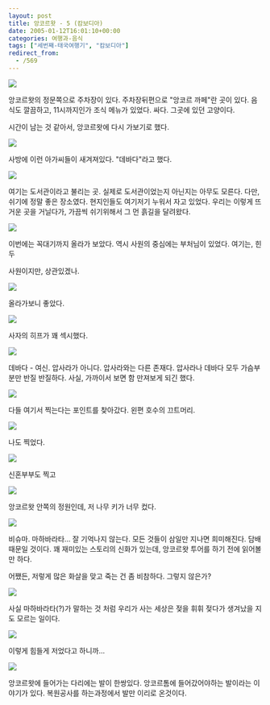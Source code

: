 ```yaml
---
layout: post
title: 앙코르왓 - 5 (캄보디아)
date: 2005-01-12T16:01:10+00:00
categories: 여행과-음식
tags: ["세번째-태국여행기", "캄보디아"]
redirect_from:
  - /569
---
```


![ ](/assets/media/uploads_2005_01_PICT2225.jpg)

앙코르왓의 정문쪽으로 주차장이 있다. 주차장뒤편으로 "앙코르 까페"란 곳이 있다. 음식도 깔끔하고, 11시까지인가 조식 메뉴가 있었다. 싸다. 그곳에 있던 고양이다.

시간이 남는 것 같아서, 앙코르왓에 다시 가보기로 했다.

![ ](/assets/media/uploads_2005_01_IMG_1119.jpg)

사방에 이런 아가씨들이 새겨져있다. "데바다"라고 했다.

![ ](/assets/media/uploads_2005_01_PICT2237.jpg)

여기는 도서관이라고 불리는 곳. 실제로 도서관이었는지 아닌지는 아무도 모른다. 다만, 쉬기에 정말 좋은 장소였다. 현지인들도 여기저기 누워서 자고 있었다. 우리는 이렇게 뜨거운 곳을 거닐다가, 가끔씩 쉬기위해서 그 먼 흙길을 달려왔다.

![ ](/assets/media/uploads_2005_01_IMG_1127.jpg)

이번에는 꼭대기까지 올라가 보았다. 역시 사원의 중심에는 부처님이 있었다. 여기는, 힌두

사원이지만, 상관있겠나.

![ ](/assets/media/uploads_2005_01_IMG_1130.jpg)

올라가보니 좋았다.

![ ](/assets/media/uploads_2005_01_PICT2234.jpg)

사자의 히프가 꽤 섹시했다.

![ ](/assets/media/uploads_2005_01_PICT2235.jpg)

데바다 - 여신. 압사라가 아니다. 압사라와는 다른 존재다. 압사라나 데바다 모두 가슴부분만 반질 반질하다. 사실, 가까이서 보면 함 만져보게 되긴 했다.

 

 

 

![ ](/assets/media/uploads_2005_01_PICT2238.jpg)

다들 여기서 찍는다는 포인트를 찾아갔다. 왼편 호수의 끄트머리.

 

![ ](/assets/media/uploads_2005_01_PICT2239.jpg)

나도 찍었다.

 

![ ](/assets/media/uploads_2005_01_PICT2241.jpg)

신혼부부도 찍고

 

![ ](/assets/media/uploads_2005_01_PICT2243.jpg)

앙코르왓 안쪽의 정원인데, 저 나무 키가 너무 컸다.

 

![ ](/assets/media/uploads_2005_01_PICT2249.jpg)

비슈마. 마하바라타... 잘 기억나지 않는다. 모든 것들이 삼일만 지나면 희미해진다. 담배 때문일 것이다. 꽤 재미있는 스토리의 신화가 있는데, 앙코르왓 투어를 하기 전에 읽어볼만 하다.

어쨌든, 저렇게 많은 화살을 맞고 죽는 건 좀 비참하다. 그렇지 않은가?

![ ](/assets/media/uploads_2005_01_PICT2254.jpg)

사실 마하바라타(?)가 말하는 것 처럼 우리가 사는 세상은 젖을 휘휘 젖다가 생겨났을 지도 모르는 일이다.

![ ](/assets/media/uploads_2005_01_PICT2255.jpg)

이렇게 힘들게 저었다고 하니까...

![ ](/assets/media/uploads_2005_01_PICT2261.jpg)

앙코르왓에 들어가는 다리에는 발이 한쌍있다. 앙코르톰에 들어갔어야하는 발이라는 이야기가 있다. 복원공사를 하는과정에서 발만 이리로 온것이다.
